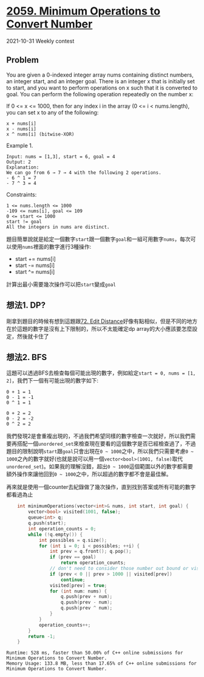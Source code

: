 # [2059. Minimum Operations to Convert Number](https://leetcode.com/problems/minimum-operations-to-convert-number/)

2021-10-31 Weekly contest

## Problem

You are given a 0-indexed integer array nums containing distinct numbers, an integer start, and an integer goal. There is an integer x that is initially set to start, and you want to perform operations on x such that it is converted to goal. You can perform the following operation repeatedly on the number x:

If 0 <= x <= 1000, then for any index i in the array (0 <= i < nums.length), you can set x to any of the following:

```
x + nums[i]
x - nums[i]
x ^ nums[i] (bitwise-XOR)
```

Example 1.
```
Input: nums = [1,3], start = 6, goal = 4
Output: 2
Explanation:
We can go from 6 → 7 → 4 with the following 2 operations.
- 6 ^ 1 = 7
- 7 ^ 3 = 4
```

Constraints:

```
1 <= nums.length <= 1000
-109 <= nums[i], goal <= 109
0 <= start <= 1000
start != goal
All the integers in nums are distinct.
```

題目簡單說就是給定一個數字`start`跟一個數字`goal`和一組可用數字`nums`，每次可以使用`nums`裡面的數字進行3種操作:

- start += nums[i]
- start -= nums[i]
- start ^= nums[i]

計算出最小需要幾次操作可以把`start`變成`goal`

## 想法1. DP?
剛拿到題目的時候有想到這題跟[72. Edit Distance](https://leetcode.com/problems/edit-distance/)好像有點相似，但是不同的地方在於這題的數字是沒有上下限制的，所以不太能確定dp array的大小應該要怎麼設定，然後就卡住了

## 想法2. BFS
這題可以透過BFS去檢查每個可能出現的數字，例如給定`start = 0, nums = [1, 2]`，我們下一個有可能出現的數字如下:
```
0 + 1 = 1
0 - 1 = -1
0 ^ 1 = 1

0 + 2 = 2
0 - 2 = -2
0 ^ 2 = 2
```

我們發現2是會重複出現的，不過我們希望同樣的數字檢查一次就好，所以我們需要再搭配一個`unordered_set`來檢查現在要看的這個數字是否已經檢查過了，不過題目的限制說明`start`跟`goal`只會出現在`0 ~ 1000`之中，所以我們只需要考慮`0 ~ 1000`之內的數字就好(也就是說可以用一個`vector<bool>(1001, false)`取代`unordered_set`)。如果我的理解沒錯，超出`0 ~ 1000`這個範圍以外的數字都需要額外操作來讓他回到`0 ~ 1000`之中，所以超過的數字都不會是最佳解。

再來就是使用一個counter去紀錄做了幾次操作，直到找到答案或所有可能的數字都看過為止

```cpp
    int minimumOperations(vector<int>& nums, int start, int goal) {
        vector<bool> visited(1001, false);
        queue<int> q;
        q.push(start);
        int operation_counts = 0;
        while (!q.empty()) {
            int possibles = q.size();
            for (int i = 0; i < possibles; ++i) {
                int prev = q.front(); q.pop();
                if (prev == goal)
                    return operation_counts;
                // don't need to consider those number out bound or visited
                if (prev < 0 || prev > 1000 || visited[prev])
                    continue;
                visited[prev] = true;
                for (int num: nums) {
                    q.push(prev + num);
                    q.push(prev - num);
                    q.push(prev ^ num);
                }
            }
            operation_counts++;
        }
        return -1;
    }

```

```
Runtime: 528 ms, faster than 50.00% of C++ online submissions for Minimum Operations to Convert Number.
Memory Usage: 133.8 MB, less than 17.65% of C++ online submissions for Minimum Operations to Convert Number.
```